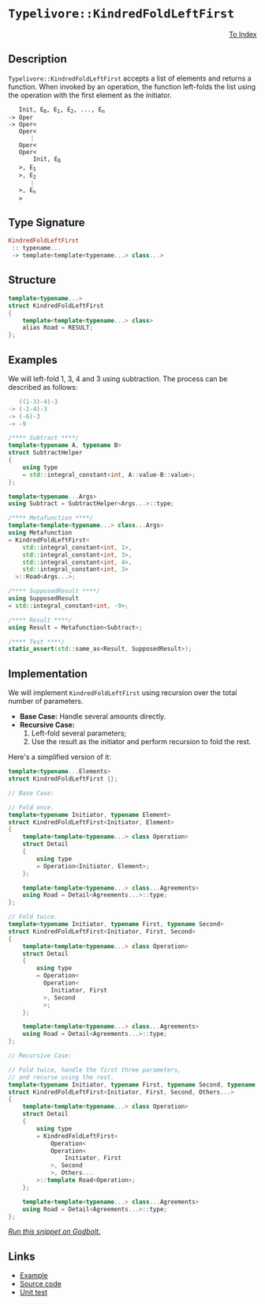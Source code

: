 <!-- Copyright 2024 Feng Mofan
SPDX-License-Identifier: Apache-2.0 -->

# `Typelivore::KindredFoldLeftFirst`

<p style='text-align: right;'><a href="../../../facilities/metafunctions.md#typelivore-kindred-fold-left-first">To Index</a></p>

## Description

`Typelivore::KindredFoldLeftFirst` accepts a list of elements and returns a function.
When invoked by an operation, the function left-folds the list using the operation with the first element as the initiator.

<pre><code>   Init, E<sub>0</sub>, E<sub>1</sub>, E<sub>2</sub>, ..., E<sub>n</sub>
-> Oper
-> Oper&lt;
   Oper&lt;
      &vellip;
   Oper&lt;
   Oper&lt;
       Init, E<sub>0</sub>
   &gt;, E<sub>1</sub>
   &gt;, E<sub>2</sub>
      &vellip;
   &gt;, E<sub>n</sub>
   &gt;</code></pre>

## Type Signature

```Haskell
KindredFoldLeftFirst
 :: typename...
 -> template<template<typename...> class...>
```

## Structure

```C++
template<typename...>
struct KindredFoldLeftFirst
{
    template<template<typename...> class>
    alias Road = RESULT;
};
```

## Examples

We will left-fold 1, 3, 4 and 3 using subtraction.
The process can be described as follows:

```C++
   ((1-3)-4)-3
-> (-2-4)-3
-> (-6)-3
-> -9
```

```C++
/**** Subtract ****/
template<typename A, typename B>
struct SubtractHelper
{
    using type
    = std::integral_constant<int, A::value-B::value>;
};

template<typename...Args>
using Subtract = SubtractHelper<Args...>::type;

/**** Metafunction ****/
template<template<typename...> class...Args>
using Metafunction 
= KindredFoldLeftFirst<
    std::integral_constant<int, 1>,
    std::integral_constant<int, 3>,
    std::integral_constant<int, 4>,
    std::integral_constant<int, 3>
  >::Road<Args...>;

/**** SupposedResult ****/
using SupposedResult
= std::integral_constant<int, -9>;

/**** Result ****/
using Result = Metafunction<Subtract>;

/**** Test ****/
static_assert(std::same_as<Result, SupposedResult>);
```

## Implementation

We will implement `KindredFoldLeftFirst` using recursion over the total number of parameters.

- **Base Case:** Handle several amounts directly.
- **Recursive Case:**
  1. Left-fold several parameters;
  2. Use the result as the initiator and perform recursion to fold the rest.

Here's a simplified version of it:

```C++
template<typename...Elements>
struct KindredFoldLeftFirst {};

// Base Case:

// Fold once.
template<typename Initiator, typename Element>
struct KindredFoldLeftFirst<Initiator, Element>
{
    template<template<typename...> class Operation>
    struct Detail
    {
        using type 
        = Operation<Initiator, Element>;
    };

    template<template<typename...> class...Agreements>
    using Road = Detail<Agreements...>::type;
};

// Fold twice.
template<typename Initiator, typename First, typename Second>
struct KindredFoldLeftFirst<Initiator, First, Second>
{
    template<template<typename...> class Operation>
    struct Detail
    {
        using type 
        = Operation<
          Operation<
            Initiator, First
          >, Second
          >;
    };

    template<template<typename...> class...Agreements>
    using Road = Detail<Agreements...>::type;
};

// Recursive Case:

// Fold twice, handle the first three parameters,
// and recurse using the rest.
template<typename Initiator, typename First, typename Second, typename...Others>
struct KindredFoldLeftFirst<Initiator, First, Second, Others...>
{
    template<template<typename...> class Operation>
    struct Detail
    {
        using type 
        = KindredFoldLeftFirst<
            Operation<
            Operation<
                Initiator, First
            >, Second
            >, Others...
        >::template Road<Operation>;
    };

    template<template<typename...> class...Agreements>
    using Road = Detail<Agreements...>::type;
};
```

[*Run this snippet on Godbolt.*](https://godbolt.org/#z:OYLghAFBqd5QCxAYwPYBMCmBRdBLAF1QCcAaPECAMzwBtMA7AQwFtMQByARg9KtQYEAysib0QXACx8BBAKoBnTAAUAHpwAMvAFYTStJg1DIApACYAQuYukl9ZATwDKjdAGFUtAK4sGe1wAyeAyYAHI%2BAEaYxBIaAKykAA6oCoRODB7evnrJqY4CQSHhLFExXPG2mPb5DEIETMQEmT5%2BXJXV6XUNBIVhkdGxCQr1jc3ZbcPdvcWlgwCUtqhexMjsHAD0AFTbO7t7%2BzvrJhoAgls7ANQAkiyJ9GyCTDUXu0en5wefB28nxycEmFuBgBJgAzG4CABPRKMViYAB0iOw90YBAUYOwf2GxC8DguAGlguhiJh0AAxTzoAKYKgEMl4YjDC4mADsVhZABEwVZTn91usLhYmEoLm5hew/nyBRTaOgLgJVvC/gCgU9MGCIdDYWxrgw0k8SKQLlCYcwdcjAaiMViCDi8YSGMTSTKqTS6QzhhqrnrHAayBcLQ8CNbeWy/hcI8bAXc1RqVTGQeCTdqEYiMRdkAYFAoLgB5GHEJ7pEMnSMXbG4ggXDmYep0cOR1k80tlyNeVJGY1a5mnVuN0EcvMFosCL0%2BvB%2Bo2Bq2gzGg5tl1lc%2BeS3uR%2BPA9VJ6ObuNas2ppWzjNZhSI%2BEnYAky2CdGzhsR9vBYAXABKqCYcrBg5rddoGsva8gzPNNZxAEBk25SVOSg3l3mlSljQAdzwRVlR3WMk33OFdX1Ih/WTA8LnpRkCCNQicKETA0EdEsK3tIkSXJSlqVpEjPXBb08MNYiPTIi4qJo9ASybB8o1VRMIQwySKLYc900zYUc3zaIRwYEsy3oqtfyYes1wjUT9NbJ9O2THsWz7b8h1UmoNTEvsVMLWzwXsvtcN9fCjXY4MjMs2cjUEgRhN81trRXIyl1g34jI3TCpIkrdNVNOF5OPRTs3PQDMBvNENLbDsX3fT9mQHata10/9wSynKQKPbBwMg8LfhgpqpTfajllSAA3TBRXFEBVzOBDZWQ1DMCNBBDHQehjQQXqaFI2brwuRIGjhAFGVINqpouElkE63qTJfAg5t2zBhiVU5Ypk7CdS4jyeNk3rvPI27esCx1XuSuTEVzE7ojvTFTi0glGOdFi3W8sduP9F6BOooKjT%2BubGVSoHmoXddpMS66cbetGTyU6ynOLe8jJBnS9Is5kwxCx8Cq7GFzLckrBwdJ1mNlVj3VIuy6dbRy1L56mWcF5y3FclmI3uidPN43n%2BcXfz4aEyXQuV5GAfk/mMQa7G3w/YTwTF0m50xgyWubMTcbjbG92%2Bw8FNPTKr2y4C8vp58DeKqzKcqtxquAtGGq1KLIta94vk%2BH4Pk2ANVFYO5etePko%2B%2BQbzFBYJMy8LASqSzAAH1bV03Kyd%2BMws4YHO841GjVkSMv0dTy4hC8CIS7xFOrrtrCHYuE4vpTQU6NtSsBPbzuCAACSqAtoPNi4jsZ9UItK4Z0HA4IASvMRC5oyZBA1bejROcCurELxMAAWgsc/L63M3oOXK2e4S%2B2U0y4hgEBv5l7bjuhY8RWQAVPWetB55VW/rVXWEFQ4RzOLsC4ABZcqVAvDV2eN3f4vd4oJjxg7Am6VaonGgSWZeqD6joMwekcyVl2ZMRdNzKGLlyYEE3iAbemBd60H3gIQ%2BwZwQnwuFwDEW02EcK4TwvhDABHH0EEaUEYixIby3oIbhhZeEH3qEfIRCiLiSGURItRO9NEyLkXo/iSjy4GTAiAIqRsA7QLRmHSOrcvCJFyKSV850vC0CrNg/%2BHivHoB8QoPxPlfjr3YSYjRe9tGGEEW4YR18ACcYVX6IMuGEiJLxDh/wZjk/xrMUFoIwQ4UmbhQFAMEU/OCWTtgXAACrnQCfk4G9RHDIELkpaIBAICqJAAoOEPS7xuCKfxNuniUjeN8f4jEcwoocAWLQTgcReB%2BA4FoUgqBOAS0sNYcsSwVi9UzjwUgBBNDLIWAAaxAHESQ8INAAA4zBmFSakrgcQXnPK4CyFk0hVkcEkLwFgsQNCkE2ds3ZHBeAKBABCy5WzlmkDgLAGAiAQBLAIIkLwZEKAQDQLcOg0RQhwk4KoZ5AA2a%2BVLJAXGAMgZAIjHlmF4KSQgJA8CbzaPwQQIgxDsCkDIQQigVDqGRaQXQbQkKFkSJwHgKy1kbKuTszguY8W4qrKgKgFxKU0rpQyplLL4RmAuBADwxL6DEGZJXLgcxeBIq0AsCASAiWJBJWQAl7rPUgGAFIMwfA6AbXhRACIqqIjBAaJCBVvBI3MGIJCXMERtDUSRecolQZcwMFoDGyVWAIheGAGKWgtB4XcF4FgFghhgDiHzQyNNeAerlu2ZgVQHUASxvIOooF2zaB4AiIWRNHgsCqttHgMFFbSA9WIBEGZNZq1GH7UYK5CwqAGB/gANTwJgJCKlNnnL5cIUQ4hhVHrFWoVV0r9A1pQNYaw%2BgB3wsgAsVAjd0jluvhvb8pgDmWDMNCmdxBuXnXgAsOwjbnAQFcGMVopBAjBD6CUAYbRchpAELBnIKR0MMGmP0Mo7RIO1BGE0TwLQ9AQYqQILojQ8PIYI5MUYZHxi2BI3R2Y9rFjLFWBIJVHB1mQtVTCvV1LaX0sZcyqQprzW4E5Tas5DqLmroWHNT8AwIC3JAJIUE8JUmggBRoSQZhJBUo0PEKlqT9CcBBaQMFoIuDwipVwKlzzUm/KpQ8r5emqWCclTCuFCKlPIpdRi11WLNV4vIJQH11qyVsE4A0FgXUWTXyYITTsXBUnwgc62/A%2BFuV6CPQK090hz1KEvZK3QgbZVMHlRWvjAmoW8BhRqnFeL5S6v1WJ9LL5MvZaeeay1HrrW2tBGYRTTqUVhZi9EKLhLUBWoGIpIwmXyhBv8QDSg4bJXxujV23bibk2pocF2zNqJs25tVQWotJay1dqrTWut2z8B7UcM21VbaO1rHOVw3tvB%2B2DujSOtY2zx2TvOTOudSgF2PefKuvgG6FDbt3furtRWT1CtK7IC9ErtlVZvSu39VhLCPoiM%2BjTOz338M4F%2B9hP773/sA9EYDWByfgaqERlwjpMNtAQ0UfDWG8jpB50kbDNR2MocI1R4j3QReUZqDRnoiGZiS8Y6RrIcG1cS7KOB45PHONAsa0JzgImDX0uW71rLOWZN5ZIKN%2B1jrlOkFU1gGIFOgU2bs1lwzLI4ipP%2BaCIzJnJBtCa2q2FthAuTZC/AML2KtVzZm8QOLaxEuGpYAoLqzKup9c3MMdltuWeFdkMVzHIr5DldxzoEAoJSA1bq4qqz/GVV%2BfVRF7VnX0%2BZ%2Bz7ntUTILULeG9EUboIJvw%2Bm4Pz1ifJ/WpAFnzxhcc%2BpMLnngghdVB0vWyGrbEao2Jv23vpNKa02nYW1mnNebnuYELcWsQd2p0PaXSDytDaKnvclZ9/anap2/dVQDodkIwOY6wG4OvAkO86gIsOK6wWCOTAW6O6e6poaOJeGOEgWOoqleV6NeBOxgDONgAObOlONQ5a6wqiRO1gAGzWQGIGhB8u6QXO7gzGcGfOSGHGouQuGGTBguOG2uFGHO0uiucu/BCubGyuAuEwJGcuoh/O9GvGXGJychhuLe0KJuG%2B9KGeWeFwS%2B8Iq%2BNucm9uY%2BwWKmmAambufGnuIA7y8IoIoIcQ3yIeZmNhLILmvmKhEe8KiKTudykgcQumfyLIZmzykgnyXAryZgPmQKoIyhzWnAjuRhTebKrhMREe0eCwM6qQzgkgQAA%3D%3D)

## Links

- [Example](../../../code/facilities/metafunctions/typelivore/kindred_fold_left_first/implementation.hpp)
- [Source code](../../../../conceptrodon/typelivore/kindred_fold_left_first.hpp)
- [Unit test](../../../../tests/unit/metafunctions/typelivore/kindred_fold_left_first.test.hpp)
